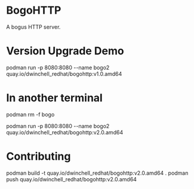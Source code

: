 # BogoHTTP

A bogus HTTP server.

# Version Upgrade Demo

podman run -p 8080:8080 --name bogo2 quay.io/dwinchell_redhat/bogohttp:v1.0.amd64

# In another terminal
podman rm -f bogo

podman run -p 8080:8080 --name bogo2 quay.io/dwinchell_redhat/bogohttp:v2.0.amd64

# Contributing

podman build -t quay.io/dwinchell_redhat/bogohttp:v2.0.amd64 .
podman push quay.io/dwinchell_redhat/bogohttp:v2.0.amd64

